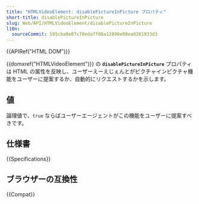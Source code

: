 ```yaml
---
title: "HTMLVideoElement: disablePictureInPicture プロパティ"
short-title: disablePictureInPicture
slug: Web/API/HTMLVideoElement/disablePictureInPicture
l10n:
  sourceCommit: 595cba0e07c70eda7f08a12890e00ea0281933d3
---
```


{{APIRef("HTML DOM")}}

{{domxref("HTMLVideoElement")}} の **`disablePictureInPicture`** プロパティは HTML の属性を反映し、ユーザーえーえじぇんとがピクチャインピクチャ機能をユーザーに提案するか、自動的にリクエストするかを示します。

## 値

論理値で、`true` ならばユーザーエージェントがこの機能をユーザーに提案すべきです。

## 仕様書

{{Specifications}}

## ブラウザーの互換性

{{Compat}}
